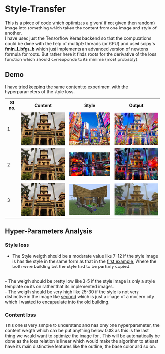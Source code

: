 # Style-Transfer
This is a piece of code which optimizes a given( if not given then random) image into something which takes the content from one image and style of another.
<br/>
I have used just the Tensorflow Keras backend so that the computations could be done with the help of multiple threads (or GPU) and used scipy's **fmin_l_bfgs_b** which just implements an advanced version of newtons formula for roots. But rather here it finds roots for the derivative of the loss function which should corresponds to its minima (most probably).
<br/>
## Demo
I have tried keeping the same content to experiment with the hyperparameters of the style loss.
<table>
<tr>
	<th>Sl no.</th>
	<th>Content</th>
	<th>Style</th>
	<th>Output</th>
</tr>
<tr>
	<td><a id="first">1</a></td>
	<td><img src="/content.jpg" width="200" /></td>
	<td><img src="/style.jpg" width="200" /></td>
	<td><img src="/outputs/combined2.jpg" width="200" /></td>
</tr>
<tr>
	<td><a id="second">2</a></td>
	<td><img src="/content.jpg" width="200" /></td>
	<td><img src="/style2.jpg"  width="200" /></td>
	<td><img src="/outputs-2/combined0.jpg" width="200" /></td>
</tr>
<tr>
	<td><a id="third">3</a></td>
	<td><img src="/content.jpg"  width="200" /></td>
	<td><img src="/style3.jpg"  width="200" /></td>
	<td><img src="/outputs-3/combined1.jpg" width="200" /></td>
</tr>
</table>

## Hyper-Parameters Analysis

### Style loss
- The Style weigth should be a moderate value like 7-12 if the style image is has the style in the same form as that in the <a href="#first">first example</a>, Where the both were building but the style had to be partially copied.
<br/>
- The weigth should be pretty low like 3-5 if the style image is only a style template on its on rather that its implemented images.
<br/>
- The weigth should be very high like 25-30 if the style is not very distinctive in the image like <a href="#second">second</a> which is just a image of a modern city which I wanted to encapsulate into the old building.

### Content loss
This one is very simple to understand and has only one hyperparameter, the content weigth which can be put anything below 0.03 as this is the last thing we would want to optimize the image for . This will be automatically be done as the loss relation is linear which would make the algorithm to atleast have its main distinctive features like the outline, the base color and so on.
